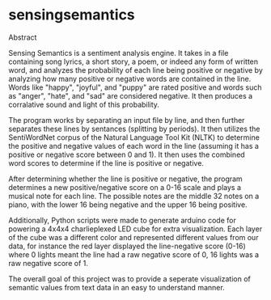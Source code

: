 # sensingsemantics

Abstract

Sensing Semantics is a sentiment analysis engine. It takes in a file containing song lyrics, a short story, a poem, or indeed any form of written word, and analyzes the probability of each line being positive or negative by analyzing how many positive or negative words are contained in the line. Words like "happy", "joyful", and "puppy" are rated positive and words such as "anger", "hate", and "sad" are considered negative. It then produces a corralative sound and light of this probability. 

The program works by separating an input file by line, and then further separates these lines by sentances (splitting by periods). It then utilizes the SentiWordNet corpus of the Natural Language Tool Kit (NLTK) to determine the positive and negative values of each word in the line (assuming it has a positive or negative score between 0 and 1). It then uses the combined word scores to determine if the line is positive or negative.

After determining whether the line is positive or negative, the program determines a new positive/negative score on a 0-16 scale and plays a musical note for each line. The possible notes are the middle 32 notes on a piano, with the lower 16 being negative and the upper 16 being positive.

Additionally, Python scripts were made to generate arduino code for powering a 4x4x4 charlieplexed LED cube for extra visualization. Each layer of the cube was a different color and represented different values from our data, for instance the red layer displayed the line-negative score (0-16) where 0 lights meant the line had a raw negative score of 0, 16 lights was a raw negative score of 1.

The overall goal of this project was to provide a seperate visualization of semantic values from text data in an easy to understand manner. 
